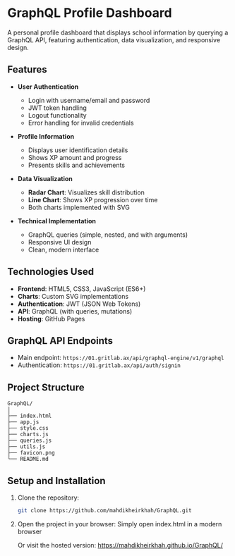 # GraphQL Profile Dashboard


A personal profile dashboard that displays school information by querying a GraphQL API, featuring authentication, data visualization, and responsive design.

## Features

- **User Authentication**
  - Login with username/email and password
  - JWT token handling
  - Logout functionality
  - Error handling for invalid credentials

- **Profile Information**
  - Displays user identification details
  - Shows XP amount and progress
  - Presents skills and achievements

- **Data Visualization**
  - **Radar Chart**: Visualizes skill distribution
  - **Line Chart**: Shows XP progression over time
  - Both charts implemented with SVG

- **Technical Implementation**
  - GraphQL queries (simple, nested, and with arguments)
  - Responsive UI design
  - Clean, modern interface

## Technologies Used

- **Frontend**: HTML5, CSS3, JavaScript (ES6+)
- **Charts**: Custom SVG implementations
- **Authentication**: JWT (JSON Web Tokens)
- **API**: GraphQL (with queries, mutations)
- **Hosting**: GitHub Pages

## GraphQL API Endpoints

- Main endpoint: `https://01.gritlab.ax/api/graphql-engine/v1/graphql`
- Authentication: `https://01.gritlab.ax/api/auth/signin`

## Project Structure
```
GraphQL/
│
├── index.html
├── app.js
├── style.css
├── charts.js
├── queries.js
├── utils.js
├── favicon.png
└── README.md
```


## Setup and Installation

1. Clone the repository:
   ```bash
   git clone https://github.com/mahdikheirkhah/GraphQL.git
   ```
2. Open the project in your browser:
    Simply open index.html in a modern browser

    Or visit the hosted version: https://mahdikheirkhah.github.io/GraphQL/

